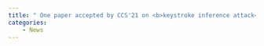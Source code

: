 ```yaml
---
title: " One paper accepted by CCS'21 on <b>keystroke inference attack</b>"
categories:
    - News
---
```


